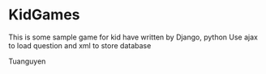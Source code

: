 # KidGames
This is some sample game for kid have written by Django, python
Use ajax to load question and xml to store database

Tuanguyen
